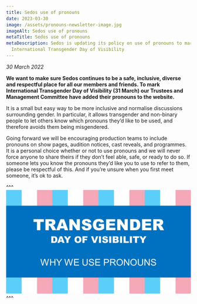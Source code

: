 ```yaml
---
title: Sedos use of pronouns
date: 2023-03-30
image: /assets/pronouns-newsletter-image.jpg
imageAlt: Sedos use of pronouns
metaTitle: Sedos use of pronouns
metaDescription: Sedos is updating its policy on use of pronouns to mark
  International Transgender Day of Visibility
---
```

*30 March 2022*

**We want to make sure Sedos continues to be a safe, inclusive, diverse and respectful place for all our members and friends. To mark International Transgender Day of Visibility (31 March) our Trustees and Management Committee have added their pronouns to the website.** 

It is a small but easy way to be more inclusive and normalise discussions surrounding gender. In particular, it allows transgender and non-binary people to let others know which pronouns they’d like to be used, and therefore avoids them being misgendered. 

Going forward we will be encouraging production teams to include pronouns on show pages, audition notices, cast reveals, and programmes. It is a personal choice whether or not to use pronouns and we will never force anyone to share theirs if they don’t feel able, safe, or ready to do so. If someone lets you know the pronouns they’d like you to use to refer to them, please be respectful of this. And if you’re unsure when you first meet someone, it’s ok to ask.

^^^
![Sedos use of pronounsSedos use of pronouns](/assets/pronouns-newsletter-image.jpg)
^^^